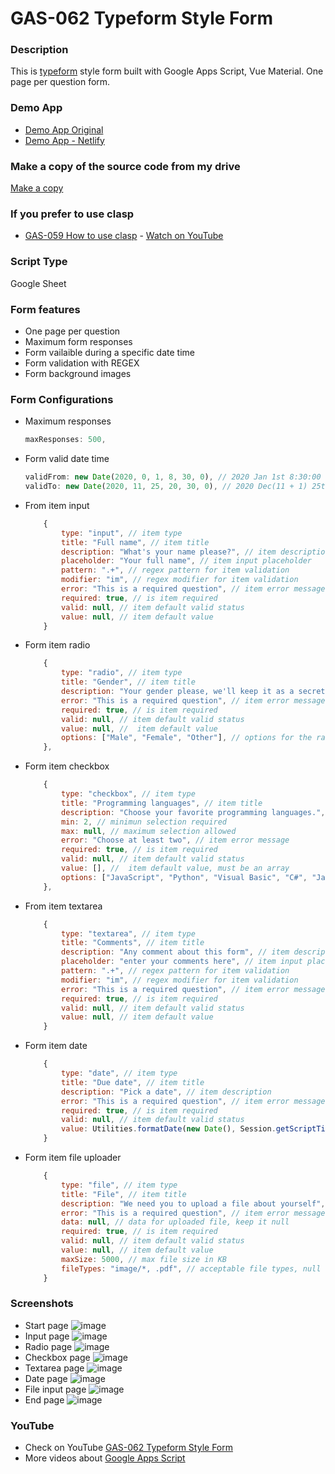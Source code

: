 # GAS-062 Typeform Style Form

### Description
This is [typeform](http://typeform.com/) style form built with Google Apps Script, Vue Material. One page per question form.

### Demo App
* [Demo App Original](https://script.google.com/macros/s/AKfycby6TaLGN98vnxiWyUozxWpVCSUPRrP_mAvwr3V_SA77StRsvS8b/exec)
* [Demo App - Netlify](https://typeform-style-form.netlify.app)

### Make a copy of the source code from my drive
[Make a copy](https://docs.google.com/spreadsheets/d/1KP9djz0gV6L3cSIcBBKpUo6j5vmj-7vvIfhWfFZRQMA/copy)

### If you prefer to use clasp
* [GAS-059 How to use clasp](https://github.com/ashtonfei/google-apps-script-projects/tree/GAS-259) - [Watch on YouTube](https://youtu.be/V-oE2OyvTKM)

### Script Type
Google Sheet

### Form features
* One page per question
* Maximum form responses
* Form vailaible during a specific date time
* Form validation with REGEX
* Form background images

### Form Configurations
* Maximum responses
    ``` javascript
    maxResponses: 500,
    ```
* Form valid date time
    ``` javascript
    validFrom: new Date(2020, 0, 1, 8, 30, 0), // 2020 Jan 1st 8:30:00 am
    validTo: new Date(2020, 11, 25, 20, 30, 0), // 2020 Dec(11 + 1) 25th 8:30:00 pm
    ```
* From item input
    ``` javascript
        {
            type: "input", // item type
            title: "Full name", // item title
            description: "What's your name please?", // item description
            placeholder: "Your full name", // item input placeholder
            pattern: ".+", // regex pattern for item validation
            modifier: "im", // regex modifier for item validation
            error: "This is a required question", // item error message
            required: true, // is item required
            valid: null, // item default valid status
            value: null, // item default value
        }
    ```
* Form item radio
    ``` javascript
        {
            type: "radio", // item type
            title: "Gender", // item title
            description: "Your gender please, we'll keep it as a secret.", // item description
            error: "This is a required question", // item error message
            required: true, // is item required
            valid: null, // item default valid status
            value: null, //  item default value
            options: ["Male", "Female", "Other"], // options for the radio buttons
        },
    ```
* Form item checkbox
    ``` javascript
        {
            type: "checkbox", // item type
            title: "Programming languages", // item title
            description: "Choose your favorite programming languages.", // item description
            min: 2, // minimun selection required
            max: null, // maximum selection allowed
            error: "Choose at least two", // item error message
            required: true, // is item required
            valid: null, // item default valid status
            value: [], //  item default value, must be an array
            options: ["JavaScript", "Python", "Visual Basic", "C#", "Java", "Lua", "C++"], // options for the radio buttons
        },
    ```
* From item textarea
    ``` javascript
        {
            type: "textarea", // item type
            title: "Comments", // item title
            description: "Any comment about this form", // item description
            placeholder: "enter your comments here", // item input placeholder
            pattern: ".+", // regex pattern for item validation
            modifier: "im", // regex modifier for item validation
            error: "This is a required question", // item error message
            required: true, // is item required
            valid: null, // item default valid status
            value: null, // item default value
        }
    ```
* Form item date
    ``` javascript
        {
            type: "date", // item type
            title: "Due date", // item title
            description: "Pick a date", // item description
            error: "This is a required question", // item error message
            required: true, // is item required
            valid: null, // item default valid status
            value: Utilities.formatDate(new Date(), Session.getScriptTimeZone(), "yyyy-MM-dd"), // item default value
        }
    ```
* Form item file uploader
    ``` javascript
        {
            type: "file", // item type
            title: "File", // item title
            description: "We need you to upload a file about yourself", // item description
            error: "This is a required question", // item error message
            data: null, // data for uploaded file, keep it null
            required: true, // is item required
            valid: null, // item default valid status
            value: null, // item default value
            maxSize: 5000, // max file size in KB
            fileTypes: "image/*, .pdf", // acceptable file types, null for all file types
        }
    ```


### Screenshots
* Start page
    ![image](https://user-images.githubusercontent.com/16481229/90312091-48bf2000-df34-11ea-8e5f-06e44a6a4f20.png)
* Input page
    ![image](https://user-images.githubusercontent.com/16481229/90312102-596f9600-df34-11ea-9990-b25d9e13eeb6.png)
* Radio page
    ![image](https://user-images.githubusercontent.com/16481229/90312126-80c66300-df34-11ea-8195-9cae4cff81c6.png)
* Checkbox page
    ![image](https://user-images.githubusercontent.com/16481229/90312134-920f6f80-df34-11ea-951f-924921adb0ee.png)
* Textarea page
    ![image](https://user-images.githubusercontent.com/16481229/90312146-b8350f80-df34-11ea-9922-50d85c5ef2e8.png)
* Date page
    ![image](https://user-images.githubusercontent.com/16481229/90312175-e87cae00-df34-11ea-8013-e4cbbc0d2fad.png)
* File input page
    ![image](https://user-images.githubusercontent.com/16481229/90312192-ff230500-df34-11ea-80ff-d6a1ee1dad0b.png)
* End page
    ![image](https://user-images.githubusercontent.com/16481229/90312209-119d3e80-df35-11ea-8394-784dca34ecd6.png)

### YouTube
* Check on YouTube [GAS-062 Typeform Style Form](https://youtu.be/dUGDwNoMHcs)
* More videos about [Google Apps Script](https://www.youtube.com/playlist?list=PLQhwjnEjYj8Bf_EZDrrcmkB9vcB9Sk3x0)

